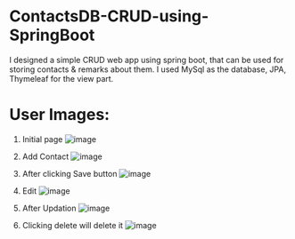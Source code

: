 # ContactsDB-CRUD-using-SpringBoot
I designed a simple CRUD web app using spring boot, that can be used for storing contacts &amp; remarks about them. I used MySql as the database, JPA, Thymeleaf for the view part.

# User Images:

1) Initial page
![image](https://user-images.githubusercontent.com/86615017/146813138-f9f224f0-0153-4ebe-8a7b-7b3565ccbed5.png)

2) Add Contact
![image](https://user-images.githubusercontent.com/86615017/146813297-5d291d23-dc90-4b17-9349-3e469b85eb55.png)

3) After clicking Save button
![image](https://user-images.githubusercontent.com/86615017/146813375-f552d2ee-04f9-4c76-99c4-bedfc2a284ac.png)

4) Edit
![image](https://user-images.githubusercontent.com/86615017/146813470-9c30e1f6-3f14-4a54-86a6-7892a4824e4a.png)

5) After Updation
![image](https://user-images.githubusercontent.com/86615017/146813537-9e8ffdd9-e0d4-443b-a305-8d3c31023e8d.png)

6) Clicking delete will delete it
![image](https://user-images.githubusercontent.com/86615017/146813598-1957108d-0a40-4cce-a11b-a48a8ac13c55.png)

